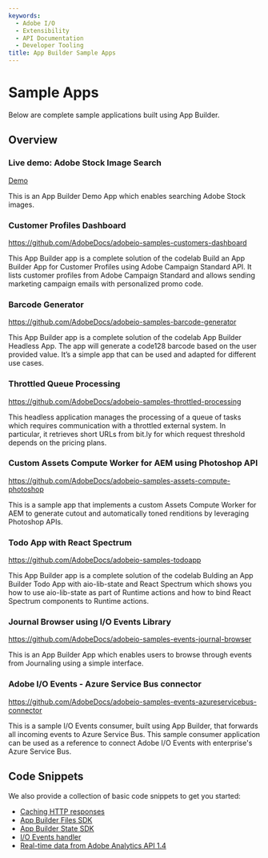 ```yaml
---
keywords:
  - Adobe I/O
  - Extensibility
  - API Documentation
  - Developer Tooling
title: App Builder Sample Apps  
---
```


# Sample Apps 

Below are complete sample applications built using App Builder.

## Overview

<DiscoverBlock slots="heading, link, text" width="100%" />

### Live demo: Adobe Stock Image Search 

[Demo](demo.md) 

This is an App Builder Demo App which enables searching Adobe Stock images.



<DiscoverBlock slots="heading, link, text" width="100%" />

### Customer Profiles Dashboard

<https://github.com/AdobeDocs/adobeio-samples-customers-dashboard>

This App Builder app is a complete solution of the codelab Build an App Builder App for Customer Profiles using Adobe Campaign Standard API. It lists customer profiles from Adobe Campaign Standard and allows sending marketing campaign emails with personalized promo code.
 

<DiscoverBlock slots="heading, link, text" width="100%" />

### Barcode Generator

<https://github.com/AdobeDocs/adobeio-samples-barcode-generator>

This App Builder app is a complete solution of the codelab App Builder Headless App. The app will generate a code128 barcode based on the user provided value. It’s a simple app that can be used and adapted for different use cases.


<DiscoverBlock slots="heading, link, text" width="100%" />

### Throttled Queue Processing

<https://github.com/AdobeDocs/adobeio-samples-throttled-processing> 

This headless application manages the processing of a queue of tasks which requires communication with a throttled external system. In particular, it retrieves short URLs from bit.ly for which request threshold depends on the pricing plans.


<DiscoverBlock slots="heading, link, text" width="100%" />

### Custom Assets Compute Worker for AEM using Photoshop API 

<https://github.com/AdobeDocs/adobeio-samples-assets-compute-photoshop>

This is a sample app that implements a custom Assets Compute Worker for AEM to generate cutout and automatically toned renditions by leveraging Photoshop APIs.


<DiscoverBlock slots="heading, link, text" width="100%" />

### Todo App with React Spectrum

<https://github.com/AdobeDocs/adobeio-samples-todoapp>
 
This App Builder app is a complete solution of the codelab Bulding an App Builder Todo App with aio-lib-state and React Spectrum which shows you how to use aio-lib-state as part of Runtime actions and how to bind React Spectrum components to Runtime actions.


<DiscoverBlock slots="heading, link, text" width="100%" />

### Journal Browser using I/O Events Library

<https://github.com/AdobeDocs/adobeio-samples-events-journal-browser> 

This is an App Builder App which enables users to browse through events from Journaling using a simple interface.

### Adobe I/O Events - Azure Service Bus connector

<https://github.com/AdobeDocs/adobeio-samples-events-azureservicebus-connector> 

This is a sample I/O Events consumer, built using App Builder, that forwards all incoming events to Azure Service Bus. This sample consumer application can be used as a reference to connect Adobe I/O Events with enterprise's Azure Service Bus.


## Code Snippets

We also provide a collection of basic code snippets to get you started: 

* [Caching HTTP responses](code_snippets/index.md)
* [App Builder Files SDK](code_snippets/files.md)
* [App Builder State SDK](code_snippets/state.md)
* [I/O Events handler](code_snippets/events.md)
* [Real-time data from Adobe Analytics API 1.4](code_snippets/analytics.md)

